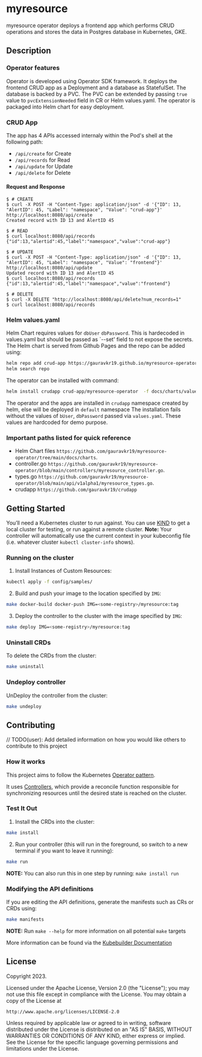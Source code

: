 # myresource
myresource operator deploys a frontend app which performs CRUD operations and stores the data in Postgres database in Kubernetes, GKE.

## Description
### Operator features
Operator is developed using Operator SDK framework. It deploys the frontend CRUD app as a Deployment and a database as StatefulSet. The database is backed by a PVC. The PVC can be extended by passing `true` value to `pvcExtensionNeeded` field in CR or Helm values.yaml. The operator is packaged into Helm chart for easy deployment. 

### CRUD App
The app has 4 APIs accessed internaly within the Pod's shell at the following path:
* `/api/create` for Create
* `/api/records` for Read
* `/api/update` for Update
* `/api/delete` for Delete

#### Request and Response
```
$ # CREATE
$ curl -X POST -H "Content-Type: application/json" -d '{"ID": 13, "AlertID": 45, "Label": "namespace", "Value": "crud-app"}' http://localhost:8080/api/create
Created record with ID 13 and AlertID 45

$ # READ
$ curl localhost:8080/api/records
{"id":13,"alertid":45,"label":"namespace","value":"crud-app"}

$ # UPDATE
$ curl -X POST -H "Content-Type: application/json" -d '{"ID": 13, "AlertID": 45, "Label": "namespace", "Value": "frontend"}' http://localhost:8080/api/update
Updated record with ID 13 and AlertID 45
$ curl localhost:8080/api/records
{"id":13,"alertid":45,"label":"namespace","value":"frontend"}

$ # DELETE
$ curl -X DELETE "http://localhost:8080/api/delete?num_records=1"
$ curl localhost:8080/api/records

```

### Helm values.yaml
Helm Chart requires values for  `dbUser` `dbPassword`. This is hardecoded in values.yaml but should be passed as `--set' field to not expose the secrets.
The Helm chart is served from Github Pages and the repo can be added using:
```sh
helm repo add crud-app https://gauravkr19.github.io/myresource-operator
helm search repo
```
The operator can be installed with command:

```sh
helm install crudapp crud-app/myresource-operator  -f docs/charts/values.yaml  --namespace crudapp --create-namespace
```

The operator and the apps are installed in `crudapp` namespace created by helm, else will be deployed in `default` namespace
The installation fails without the values of `bUser`, `dbPassword` passed via `values.yaml`. These values are hardcoded for demo purpose.


### Important paths listed for quick reference
* Helm Chart files `https://github.com/gauravkr19/myresource-operator/tree/main/docs/charts`.
* controller.go `https://github.com/gauravkr19/myresource-operator/blob/main/controllers/myresource_controller.go`.
* types.go `https://github.com/gauravkr19/myresource-operator/blob/main/api/v1alpha1/myresource_types.go`.
* crudapp `https://github.com/gauravkr19/crudapp`



## Getting Started
You’ll need a Kubernetes cluster to run against. You can use [KIND](https://sigs.k8s.io/kind) to get a local cluster for testing, or run against a remote cluster.
**Note:** Your controller will automatically use the current context in your kubeconfig file (i.e. whatever cluster `kubectl cluster-info` shows).

### Running on the cluster
1. Install Instances of Custom Resources:

```sh
kubectl apply -f config/samples/
```

2. Build and push your image to the location specified by `IMG`:

```sh
make docker-build docker-push IMG=<some-registry>/myresource:tag
```

3. Deploy the controller to the cluster with the image specified by `IMG`:

```sh
make deploy IMG=<some-registry>/myresource:tag
```

### Uninstall CRDs
To delete the CRDs from the cluster:

```sh
make uninstall
```

### Undeploy controller
UnDeploy the controller from the cluster:

```sh
make undeploy
```

## Contributing
// TODO(user): Add detailed information on how you would like others to contribute to this project

### How it works
This project aims to follow the Kubernetes [Operator pattern](https://kubernetes.io/docs/concepts/extend-kubernetes/operator/).

It uses [Controllers](https://kubernetes.io/docs/concepts/architecture/controller/),
which provide a reconcile function responsible for synchronizing resources until the desired state is reached on the cluster.

### Test It Out
1. Install the CRDs into the cluster:

```sh
make install
```

2. Run your controller (this will run in the foreground, so switch to a new terminal if you want to leave it running):

```sh
make run
```

**NOTE:** You can also run this in one step by running: `make install run`

### Modifying the API definitions
If you are editing the API definitions, generate the manifests such as CRs or CRDs using:

```sh
make manifests
```

**NOTE:** Run `make --help` for more information on all potential `make` targets

More information can be found via the [Kubebuilder Documentation](https://book.kubebuilder.io/introduction.html)

## License

Copyright 2023.

Licensed under the Apache License, Version 2.0 (the "License");
you may not use this file except in compliance with the License.
You may obtain a copy of the License at

    http://www.apache.org/licenses/LICENSE-2.0

Unless required by applicable law or agreed to in writing, software
distributed under the License is distributed on an "AS IS" BASIS,
WITHOUT WARRANTIES OR CONDITIONS OF ANY KIND, either express or implied.
See the License for the specific language governing permissions and
limitations under the License.

